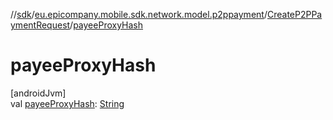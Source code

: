//[sdk](../../../index.md)/[eu.epicompany.mobile.sdk.network.model.p2ppayment](../index.md)/[CreateP2PPaymentRequest](index.md)/[payeeProxyHash](payee-proxy-hash.md)

# payeeProxyHash

[androidJvm]\
val [payeeProxyHash](payee-proxy-hash.md): [String](https://kotlinlang.org/api/latest/jvm/stdlib/kotlin/-string/index.html)
